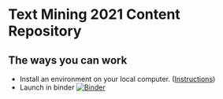 
# Text Mining 2021 Content Repository

## The ways you can work

* Install an environment on your local computer. ([Instructions](course_documents/install_jupyter_notebook.md))
* Launch in binder [![Binder](https://mybinder.org/badge_logo.svg)](https://mybinder.org/v2/gh/bsherin/LSA_intro/main?urlpath=git-pull%3Frepo%3Dhttps%253A%252F%252Fgithub.com%252Fbsherin%252FLSA_intro%26urlpath%3Dlab%252Ftree%252FLSA_intro%252F%26branch%3Dmain)


